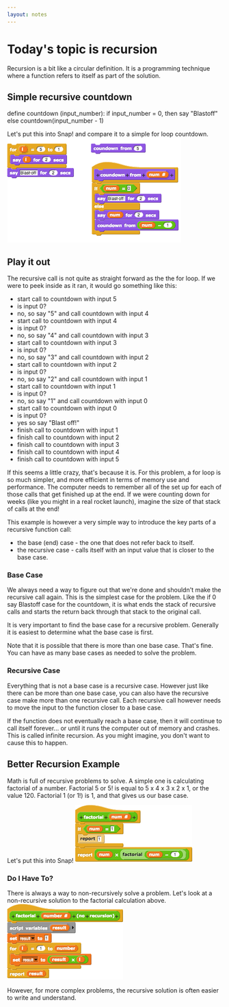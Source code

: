 ```yaml
---
layout: notes
---
```


# Today's topic is recursion
Recursion is a bit like a circular definition.  It is a programming technique where a function refers to itself as part of the solution.


## Simple recursive countdown

define countdown (input_number):
  if input_number = 0, then say "Blastoff"
  else countdown(input_number - 1)

Let's put this into Snap! and compare it to a simple for loop countdown.
<img src="../assets/images/recursion/countdown.png" alt="Compare a for loop and recursive countdown.">


## Play it out
The recursive call is not quite as straight forward as the the for loop.  If we were to peek inside as it ran, it would go something like this:

- start call to countdown with input 5
- is input 0?  
- no, so say "5" and call countdown with input 4
- start call to countdown with input 4
- is input 0?  
- no, so say "4" and call countdown with input 3
- start call to countdown with input 3
- is input 0?  
- no, so say "3" and call countdown with input 2
- start call to countdown with input 2
- is input 0?  
- no, so say "2" and call countdown with input 1
- start call to countdown with input 1
- is input 0?
- no, so say "1" and call countdown with input 0
- start call to countdown with input 0
- is input 0?
- yes so say "Blast off!"
- finish call to countdown with input 1
- finish call to countdown with input 2
- finish call to countdown with input 3
- finish call to countdown with input 4
- finish call to countdown with input 5

If this seems a little crazy, that's because it is.  For this problem, a for loop is so much simpler, and more efficient in terms of memory use and performance.  The computer needs to remember all of the set up for each of those calls that get finished up at the end.  If we were counting down for weeks (like you might in a real rocket launch), imagine the size of that stack of calls at the end!

This example is however a very simple way to introduce the key parts of a recursive function call:

- the base (end) case - the one that does not refer back to itself.  
- the recursive case - calls itself with an input value that is closer to the base case.

### Base Case

We always need a way to figure out that we're done and shouldn't make the recursive call again. This is the simplest case for the problem.  Like the if 0 say Blastoff case for the countdown, it is what ends the stack of recursive calls and starts the return back through that stack to the original call.

It is very important to find the base case for a recursive problem.  Generally it is easiest to determine what the base case is first.

Note that it is possible that there is more than one base case.  That's fine.  You can have as many base cases as needed to solve the problem.

### Recursive Case
Everything that is not a base case is a recursive case.  However just like there can be more than one base case, you can also have the recursive case make more than one recursive call.  Each recursive call however needs to move the input to the function closer to a base case.

If the function does not eventually reach a base case, then it will continue to call itself forever... or until it runs the computer out of memory and crashes.  This is called infinite recursion.  As you might imagine, you don't want to cause this to happen.

## Better Recursion Example
Math is full of recursive problems to solve.  A simple one is calculating factorial of a number.  Factorial 5 or 5! is equal to 5 x 4 x 3 x 2 x 1, or the value 120.  Factorial 1 (or 1!) is 1, and that gives us our base case.

Let's put this into Snap!
<img src="../assets/images/recursion/factorial.png" alt="Recursive factorial block.">

### Do I Have To?
There is always a way to non-recursively solve a problem.  Let's look at a non-recursive solution to the factorial calculation above.
<img src="../assets/images/recursion/factorial-nonrecursive.png" alt="Non-recursive factorial block.">

However, for more complex problems, the recursive solution is often easier to write and understand.

